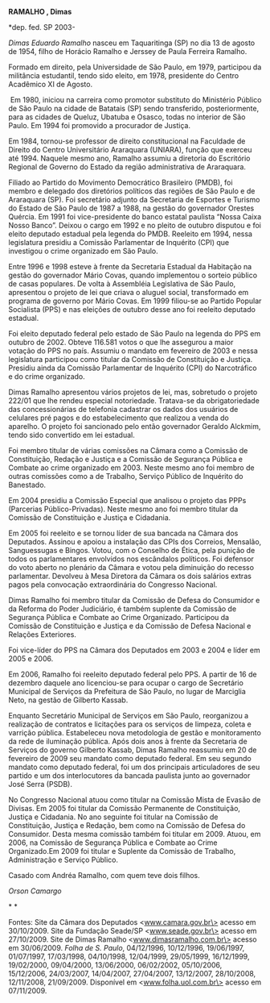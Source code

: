 **RAMALHO , Dimas**

\*dep. fed. SP 2003-

*Dimas Eduardo Ramalho* nasceu em Taquaritinga (SP) no dia 13 de agosto
de 1954, filho de Horácio Ramalho e Jerssey de Paula Ferreira Ramalho.

Formado em direito, pela Universidade de São Paulo, em 1979, participou
da militância estudantil, tendo sido eleito, em 1978, presidente do
Centro Acadêmico XI de Agosto.

 Em 1980, iniciou na carreira como promotor substituto do Ministério
Público de São Paulo na cidade de Batatais (SP) sendo transferido,
posteriormente, para as cidades de Queluz, Ubatuba e Osasco, todas no
interior de São Paulo. Em 1994 foi promovido a procurador de Justiça.

Em 1984, tornou-se professor de direito constitucional na Faculdade de
Direito do Centro Universitário Araraquara (UNIARA), função que exerceu
até 1994. Naquele mesmo ano, Ramalho assumiu a diretoria do Escritório
Regional de Governo do Estado da região administrativa de Araraquara.

Filiado ao Partido do Movimento Democrático Brasileiro (PMDB), foi
membro e delegado dos diretórios políticos das regiões de São Paulo e de
Araraquara (SP). Foi secretário adjunto da Secretaria de Esportes e
Turismo do Estado de São Paulo de 1987 a 1988, na gestão do governador
Orestes Quércia. Em 1991 foi vice-presidente do banco estatal paulista
“Nossa Caixa Nosso Banco”. Deixou o cargo em 1992 e no pleito de outubro
disputou e foi eleito deputado estadual pela legenda do PMDB. Reeleito
em 1994, nessa legislatura presidiu a Comissão Parlamentar de Inquérito
(CPI) que investigou o crime organizado em São Paulo.

Entre 1996 e 1998 esteve à frente da Secretaria Estadual da Habitação na
gestão do governador Mário Covas, quando implementou o sorteio público
de casas populares. De volta à Assembléia Legislativa de São Paulo,
apresentou o projeto de lei que criava o aluguel social, transformado em
programa de governo por Mário Covas. Em 1999 filiou-se ao Partido
Popular Socialista (PPS) e nas eleições de outubro desse ano foi
reeleito deputado estadual.

Foi eleito deputado federal pelo estado de São Paulo na legenda do PPS
em outubro de 2002. Obteve 116.581 votos o que lhe assegurou a maior
votação do PPS no país. Assumiu o mandato em fevereiro de 2003 e nessa
legislatura participou como titular da Comissão de Constituição e
Justiça. Presidiu ainda da Comissão Parlamentar de Inquérito (CPI) do
Narcotráfico e do crime organizado.

Dimas Ramalho apresentou vários projetos de lei, mas, sobretudo o
projeto 222/01 que lhe rendeu especial notoriedade. Tratava-se da
obrigatoriedade das concessionárias de telefonia cadastrar os dados dos
usuários de celulares pré pagos e do estabelecimento que realizou a
venda do aparelho. O projeto foi sancionado pelo então governador
Geraldo Alckmim, tendo sido convertido em lei estadual.

Foi membro titular de várias comissões na Câmara como a Comissão de
Constituição, Redação e Justiça e a Comissão de Segurança Pública e
Combate ao crime organizado em 2003. Neste mesmo ano foi membro de
outras comissões como a de Trabalho, Serviço Público de Inquérito do
Banestado.

Em 2004 presidiu a Comissão Especial que analisou o projeto das PPPs
(Parcerias Público-Privadas). Neste mesmo ano foi membro titular da
Comissão de Constituição e Justiça e Cidadania.

Em 2005 foi reeleito e se tornou líder de sua bancada na Câmara dos
Deputados. Assinou e apoiou a instalação das CPIs dos Correios,
Mensalão, Sanguessugas e Bingos. Votou, com o Conselho de Ética, pela
punição de todos os parlamentares envolvidos nos escândalos políticos.
Foi defensor do voto aberto no plenário da Câmara e votou pela
diminuição do recesso parlamentar. Devolveu à Mesa Diretora da Câmara os
dois salários extras pagos pela convocação extraordinária do Congresso
Nacional.

Dimas Ramalho foi membro titular da Comissão de Defesa do Consumidor e
da Reforma do Poder Judiciário, é também suplente da Comissão de
Segurança Pública e Combate ao Crime Organizado. Participou da Comissão
de Constituição e Justiça e da Comissão de Defesa Nacional e Relações
Exteriores.

Foi vice-líder do PPS na Câmara dos Deputados em 2003 e 2004 e líder em
2005 e 2006.

Em 2006, Ramalho foi reeleito deputado federal pelo PPS. A partir de 16
de dezembro daquele ano licenciou-se para ocupar o cargo de Secretário
Municipal de Serviços da Prefeitura de São Paulo, no lugar de Marciglia
Neto, na gestão de Gilberto Kassab.

Enquanto Secretário Municipal de Serviços em São Paulo, reorganizou a
realização de contratos e licitações para os serviços de limpeza, coleta
e varrição pública. Estabeleceu nova metodologia de gestão e
monitoramento da rede de iluminação pública. Após dois anos à frente da
Secretaria de Serviços do governo Gilberto Kassab, Dimas Ramalho
reassumiu em 20 de fevereiro de 2009 seu mandato como deputado federal.
Em seu segundo mandato como deputado federal, foi um dos principais
articuladores de seu partido e um dos interlocutores da bancada paulista
junto ao governador José Serra (PSDB).

No Congresso Nacional atuou como titular na Comissão Mista de Evasão de
Divisas. Em 2005 foi titular da Comissão Permanente de Constituição,
Justiça e Cidadania. No ano seguinte foi titular na Comissão de
Constituição, Justiça e Redação, bem como na Comissão de Defesa do
Consumidor. Desta mesma comissão também foi titular em 2009. Atuou, em
2006, na Comissão de Segurança Pública e Combate ao Crime Organizado.Em
2009 foi titular e Suplente da Comissão de Trabalho, Administração e
Serviço Público.

Casado com Andréa Ramalho, com quem teve dois filhos.

*Orson Camargo*

* *

Fontes: Site da Câmara dos Deputados \<www.camara.gov.br\> acesso em
30/10/2009. Site da Fundação Seade/SP \<www.seade.gov.br\> acesso em
27/10/2009. Site de Dimas Ramalho \<www.dimasramalho.com.br\> acesso em
30/06/2009. *Folha de S. Paulo*, 04/12/1996, 10/12/1996, 19/06/1997,
01/07/1997, 17/03/1998, 04/10/1998, 12/04/1999, 29/05/1999, 16/12/1999,
19/02/2000, 09/04/2000, 13/06/2000, 06/02/2002, 05/10/2006, 15/12/2006,
24/03/2007, 14/04/2007, 27/04/2007, 13/12/2007, 28/10/2008, 12/11/2008,
21/09/2009. Disponível em \<www.folha.uol.com.br\> acesso em 07/11/2009.
